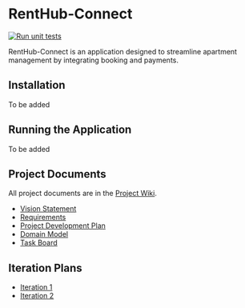 # RentHub-Connect
[![Run unit tests](https://github.com/Pong50887/RentHub-Connect/actions/workflows/run_unittests.yml/badge.svg)](https://github.com/Pong50887/RentHub-Connect/actions/workflows/run_unittests.yml)

RentHub-Connect is an application designed to streamline apartment management by integrating booking and payments. 

## Installation
To be added

## Running the Application
To be added

## Project Documents

All project documents are in the [Project Wiki](../../wiki/Home).

- [Vision Statement](https://docs.google.com/document/d/1Wsx3GNd7tnee5MSvxD7LutaDATKzdYSilZCzCAl7u4g)
- [Requirements](../../wiki/Requirements)
- [Project Development Plan](../../wiki/Project-Development-Plan)
- [Domain Model](../../wiki/Domain-Model)
- [Task Board](https://github.com/users/Pong50887/projects/3/views/2)

## Iteration Plans
- [Iteration 1](../../wiki/Iteration-1-Plan)
- [Iteration 2](../../wiki/Iteration-2-Plan)

